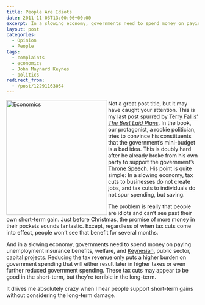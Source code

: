 ```yaml
---
title: People Are Idiots
date: 2011-11-03T13:00:06+00:00
excerpt: In a slowing economy, governments need to spend money on paying unemployment insurance benefits, welfare, and Keynesian, public sector, capital projects.
layout: post
categories:
  - Opinion
  - People
tags:
  - complaints
  - economics
  - John Maynard Keynes
  - politics
redirect_from:
  - /post/12291163054
---
```

<img src="http://dl.dropbox.com/u/8133385/images/economics-264x300.jpg" alt="Economics" width="264" height="300" align="left" />Not a great post title, but it may have caught your attention. This is my last post spurred by [Terry Fallis’ _The Best Laid Plans_](http://terryfallis.com/the-best-laid-plans/ "Terry Fallis' The Best Laid Plans"). In the book, our protagonist, a rookie politician, tries to convince his constituents that the government’s mini-budget is a bad idea. This is doubly hard after he already broke from his own party to support the government’s [Throne Speech](http://en.wikipedia.org/wiki/Throne_speech "Throne Speech"). His point is quite simple: In a slowing economy, tax cuts to businesses do not create jobs, and tax cuts to individuals do not spur spending, but saving.

The problem is really that people are idiots and can’t see past their own short-term gain. Just before Christmas, the promise of more money in their pockets sounds fantastic. Except, regardless of when tax cuts come into effect, people won’t see that benefit for several months.

And in a slowing economy, governments need to spend money on paying unemployment insurance benefits, welfare, and [Keynesian](http://en.wikipedia.org/wiki/Keynesian_economics "Keynesian economics"), public sector, capital projects. Reducing the tax revenue only puts a higher burden on government spending that will either result later in higher taxes or even further reduced government spending. These tax cuts may appear to be good in the short-term, but they’re terrible in the long-term.

It drives me absolutely crazy when I hear people support short-term gains without considering the long-term damage.